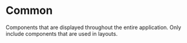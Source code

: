 # Common

Components that are displayed throughout the entire application. Only include components that are used in layouts.
